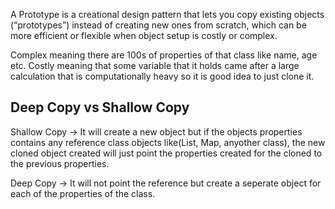 A Prototype is a creational design pattern that lets you copy existing objects (“prototypes”) instead of creating new ones from scratch, which can be more efficient or flexible when object setup is costly or complex.

Complex meaning there are 100s of properties of that class like name, age etc.
Costly meaning that some variable that it holds came after a large calculation that is computationally heavy so it is good idea to just clone it.


## Deep Copy vs Shallow Copy ##

Shallow Copy -> It will create a new object but if the objects properties contains any reference class objects like(List, Map, anyother class), the new cloned object created will just point the properties created for the cloned to the previous properties.

Deep Copy -> It will not point the reference but create a seperate object for each of the properties of the class.